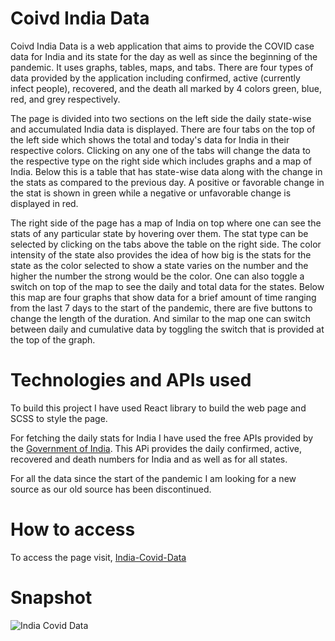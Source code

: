# Coivd India Data
Coivd India Data is a web application that aims to provide the COVID case data for India and its state for the day as well as since the beginning of the pandemic. It uses graphs, tables, maps, and tabs. There are four types of data provided by the application including confirmed, active (currently infect people), recovered, and the death all marked by 4 colors green, blue, red, and grey respectively. 

The page is divided into two sections on the left side the daily state-wise and accumulated India data is displayed. There are four tabs on the top of the left side which shows the total and today's data for India in their respective colors. Clicking on any one of the tabs will change the data to the respective type on the right side which includes graphs and a map of India. Below this is a table that has state-wise data along with the change in the stats as compared to the previous day. A positive or favorable change in the stat is shown in green while a negative or unfavorable change is displayed in red.

The right side of the page has a map of India on top where one can see the stats of any particular state by hovering over them. The stat type can be selected by clicking on the tabs above the table on the right side. The color intensity of the state also provides the idea of how big is the stats for the state as the color selected to show a state varies on the number and the higher the number the strong would be the color. One can also toggle a switch on top of the map to see the daily and total data for the states. Below this map are four graphs that show data for a brief amount of time ranging from the last 7 days to the start of the pandemic, there are five buttons to change the length of the duration. And similar to the map one can switch between daily and cumulative data by toggling the switch that is provided at the top of the graph. 

# Technologies and APIs used
To build this project I have used React library to build the web page and SCSS to style the page. 

For fetching the daily stats for India I have used the free APIs provided by the [Government of India](https://www.mohfw.gov.in/). This APi provides the daily confirmed, active, recovered and death numbers for India and as well as for all states. 

For all the data since the start of the pandemic I am looking for a new source as our old source has been discontinued.

# How to access
To access the page visit,
[India-Covid-Data](https://utkarsh-sanjivan.github.io/India-Covid-Data/)

# Snapshot
![India Covid Data](https://github.com/utkarsh-sanjivan/India-Covid-Data/tree/master/public/India-Covid-Data_.png?raw=true)
